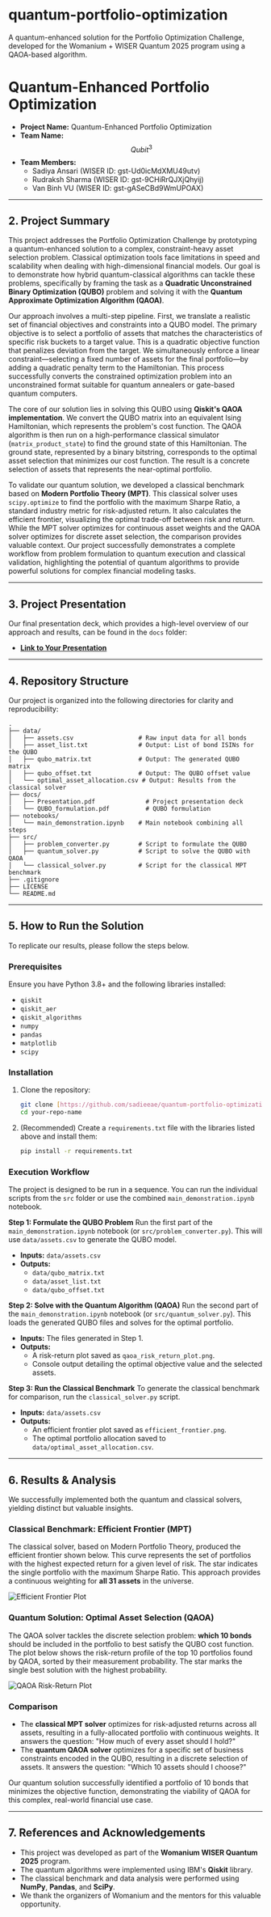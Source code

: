 # quantum-portfolio-optimization
A quantum-enhanced solution for the Portfolio Optimization Challenge, developed for the Womanium + WISER Quantum 2025 program using a QAOA-based algorithm.

# Quantum-Enhanced Portfolio Optimization

* **Project Name:** Quantum-Enhanced Portfolio Optimization    
* **Team Name:** $$Qubit^3$$     
* **Team Members:**    
    * Sadiya Ansari (WISER ID: gst-Ud0icMdXMU49utv)    
    * Rudraksh Sharma (WISER ID: gst-9CHiRrQJXjQhyij)    
    * Van Binh VU (WISER ID: gst-gASeCBd9WmUPOAX)    
  
---

## 2. Project Summary

This project addresses the Portfolio Optimization Challenge by prototyping a quantum-enhanced solution to a complex, constraint-heavy asset selection problem. Classical optimization tools face limitations in speed and scalability when dealing with high-dimensional financial models. Our goal is to demonstrate how hybrid quantum-classical algorithms can tackle these problems, specifically by framing the task as a **Quadratic Unconstrained Binary Optimization (QUBO)** problem and solving it with the **Quantum Approximate Optimization Algorithm (QAOA)**.

Our approach involves a multi-step pipeline. First, we translate a realistic set of financial objectives and constraints into a QUBO model. The primary objective is to select a portfolio of assets that matches the characteristics of specific risk buckets to a target value. This is a quadratic objective function that penalizes deviation from the target. We simultaneously enforce a linear constraint—selecting a fixed number of assets for the final portfolio—by adding a quadratic penalty term to the Hamiltonian. This process successfully converts the constrained optimization problem into an unconstrained format suitable for quantum annealers or gate-based quantum computers.

The core of our solution lies in solving this QUBO using **Qiskit's QAOA implementation**. We convert the QUBO matrix into an equivalent Ising Hamiltonian, which represents the problem's cost function. The QAOA algorithm is then run on a high-performance classical simulator (`matrix_product_state`) to find the ground state of this Hamiltonian. The ground state, represented by a binary bitstring, corresponds to the optimal asset selection that minimizes our cost function. The result is a concrete selection of assets that represents the near-optimal portfolio.

To validate our quantum solution, we developed a classical benchmark based on **Modern Portfolio Theory (MPT)**. This classical solver uses `scipy.optimize` to find the portfolio with the maximum Sharpe Ratio, a standard industry metric for risk-adjusted return. It also calculates the efficient frontier, visualizing the optimal trade-off between risk and return. While the MPT solver optimizes for continuous asset weights and the QAOA solver optimizes for discrete asset selection, the comparison provides valuable context. Our project successfully demonstrates a complete workflow from problem formulation to quantum execution and classical validation, highlighting the potential of quantum algorithms to provide powerful solutions for complex financial modeling tasks.

---

## 3. Project Presentation

Our final presentation deck, which provides a high-level overview of our approach and results, can be found in the `docs` folder:   

* **[Link to Your Presentation](./docs/Presentation.pdf)**  


---

## 4. Repository Structure

Our project is organized into the following directories for clarity and reproducibility:

```
.
├── data/
│   ├── assets.csv                  # Raw input data for all bonds
│   ├── asset_list.txt              # Output: List of bond ISINs for the QUBO
│   ├── qubo_matrix.txt             # Output: The generated QUBO matrix
│   ├── qubo_offset.txt             # Output: The QUBO offset value
│   └── optimal_asset_allocation.csv # Output: Results from the classical solver
├── docs/
│   ├── Presentation.pdf              # Project presentation deck
|   └── QUBO_formulation.pdf          # QUBO formulation
├── notebooks/
│   └── main_demonstration.ipynb    # Main notebook combining all steps
├── src/
│   ├── problem_converter.py        # Script to formulate the QUBO
│   ├── quantum_solver.py           # Script to solve the QUBO with QAOA
│   └── classical_solver.py         # Script for the classical MPT benchmark
├── .gitignore
├── LICENSE
└── README.md
```

---

## 5. How to Run the Solution

To replicate our results, please follow the steps below.

### Prerequisites

Ensure you have Python 3.8+ and the following libraries installed:
* `qiskit`
* `qiskit_aer`
* `qiskit_algorithms`
* `numpy`
* `pandas`
* `matplotlib`
* `scipy`

### Installation

1.  Clone the repository:
    ```bash
    git clone [https://github.com/sadieeae/quantum-portfolio-optimization.git](https://github.com/sadieea/quantum-portfolio-optimization.git)
    cd your-repo-name
    ```
2.  (Recommended) Create a `requirements.txt` file with the libraries listed above and install them:
    ```bash
    pip install -r requirements.txt
    ```

### Execution Workflow

The project is designed to be run in a sequence. You can run the individual scripts from the `src` folder or use the combined `main_demonstration.ipynb` notebook.

**Step 1: Formulate the QUBO Problem**
Run the first part of the `main_demonstration.ipynb` notebook (or `src/problem_converter.py`). This will use `data/assets.csv` to generate the QUBO model.

* **Inputs:** `data/assets.csv`
* **Outputs:**
    * `data/qubo_matrix.txt`
    * `data/asset_list.txt`
    * `data/qubo_offset.txt`

**Step 2: Solve with the Quantum Algorithm (QAOA)**
Run the second part of the `main_demonstration.ipynb` notebook (or `src/quantum_solver.py`). This loads the generated QUBO files and solves for the optimal portfolio.

* **Inputs:** The files generated in Step 1.
* **Outputs:**
    * A risk-return plot saved as `qaoa_risk_return_plot.png`.
    * Console output detailing the optimal objective value and the selected assets.

**Step 3: Run the Classical Benchmark**
To generate the classical benchmark for comparison, run the `classical_solver.py` script.

* **Inputs:** `data/assets.csv`
* **Outputs:**
    * An efficient frontier plot saved as `efficient_frontier.png`.
    * The optimal portfolio allocation saved to `data/optimal_asset_allocation.csv`.

---

## 6. Results & Analysis

We successfully implemented both the quantum and classical solvers, yielding distinct but valuable insights.

### Classical Benchmark: Efficient Frontier (MPT)

The classical solver, based on Modern Portfolio Theory, produced the efficient frontier shown below. This curve represents the set of portfolios with the highest expected return for a given level of risk. The star indicates the single portfolio with the maximum Sharpe Ratio. This approach provides a continuous weighting for **all 31 assets** in the universe.

![Efficient Frontier Plot](./docs/efficient_frontier.png)

### Quantum Solution: Optimal Asset Selection (QAOA)

The QAOA solver tackles the discrete selection problem: **which 10 bonds** should be included in the portfolio to best satisfy the QUBO cost function. The plot below shows the risk-return profile of the top 10 portfolios found by QAOA, sorted by their measurement probability. The star marks the single best solution with the highest probability.

![QAOA Risk-Return Plot](./docs/qaoa_risk_return_plot.png)

### Comparison

* The **classical MPT solver** optimizes for risk-adjusted returns across all assets, resulting in a fully-allocated portfolio with continuous weights. It answers the question: "How much of every asset should I hold?"
* The **quantum QAOA solver** optimizes for a specific set of business constraints encoded in the QUBO, resulting in a discrete selection of assets. It answers the question: "Which 10 assets should I choose?"

Our quantum solution successfully identified a portfolio of 10 bonds that minimizes the objective function, demonstrating the viability of QAOA for this complex, real-world financial use case.

---

## 7. References and Acknowledgements

* This project was developed as part of the **Womanium WISER Quantum 2025** program.
* The quantum algorithms were implemented using IBM's **Qiskit** library.
* The classical benchmark and data analysis were performed using **NumPy**, **Pandas**, and **SciPy**.
* We thank the organizers of Womanium and the mentors for this valuable opportunity.
